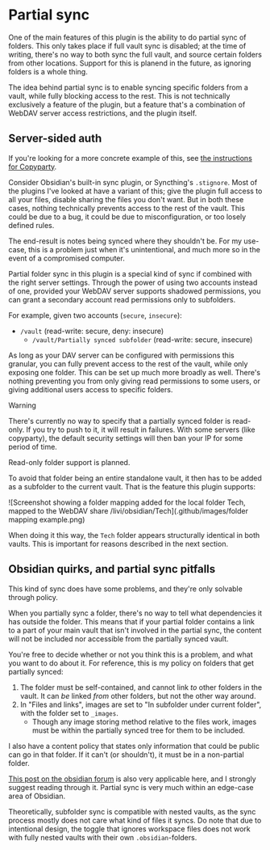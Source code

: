 # Partial sync

One of the main features of this plugin is the ability to do partial sync of folders. This only takes place if full vault sync is disabled; at the time of writing, there's no way to both sync the full vault, and source certain folders from other locations. Support for this is planend in the future, as ignoring folders is a whole thing.

The idea behind partial sync is to enable syncing specific folders from a vault, while fully blocking access to the rest. This is not technically exclusively a feature of the plugin, but a feature that's a combination of WebDAV server access restrictions, and the plugin itself.

## Server-sided auth

If you're looking for a more concrete example of this, see [the instructions for Copyparty](webdav-servers/Copyparty.md).

Consider Obsidian's built-in sync plugin, or Syncthing's `.stignore`. Most of the plugins I've looked at have a variant of this; give the plugin full access to all your files, disable sharing the files you don't want. But in both these cases, nothing technically prevents access to the rest of the vault. This could be due to a bug, it could be due to misconfiguration, or too losely defined rules.

The end-result is notes being synced where they shouldn't be. For my use-case, this is a problem just when it's unintentional, and much more so in the event of a compromised computer.

Partial folder sync in this plugin is a special kind of sync if combined with the right server settings. Through the power of using two accounts instead of one, provided your WebDAV server supports shadowed permissions, you can grant a secondary account read permissions only to subfolders.

For example, given two accounts (`secure`, `insecure`):
* `/vault` (read-write: secure, deny: insecure)
    * `/vault/Partially synced subfolder` (read-write: secure, insecure)

As long as your DAV server can be configured with permissions this granular, you can fully prevent access to the rest of the vault, while only exposing one folder. This can be set up much more broadly as well. There's nothing preventing you from only giving read permissions to some users, or giving additional users access to specific folders.

> [!warning]
>
> There's currently no way to specify that a partially synced folder is read-only. If you try to push to it, it will result in failures. With some servers (like copyparty), the default security settings will then ban your IP for some period of time. 
>
> Read-only folder support is planned.

To avoid that folder being an entire standalone vault, it then has to be added as a subfolder to the current vault. That is the feature this plugin supports:

![Screenshot showing a folder mapping added for the local folder Tech, mapped to the WebDAV share /livi/obsidian/Tech](.github/images/folder mapping example.png)

When doing it this way, the `Tech` folder appears structurally identical in both vaults. This is important for reasons described in the next section.

## Obsidian quirks, and partial sync pitfalls

This kind of sync does have some problems, and they're only solvable through policy. 

When you partially sync a folder, there's no way to tell what dependencies it has outside the folder. This means that if your partial folder contains a link to a part of your main vault that isn't involved in the partial sync, the content will not be included nor accessible from the partially synced vault. 

You're free to decide whether or not you think this is a problem, and what you want to do about it. For reference, this is my policy on folders that get partially synced:

1. The folder must be self-contained, and cannot link _to_ other folders in the vault. It can _be_ linked _from_ other folders, but not the other way around.
2. In "Files and links", images are set to "In subfolder under current folder", with the folder set to `_images`. 
    * Though any image storing method relative to the files work, images must be within the partially synced tree for them to be included.

I also have a content policy that states only information that could be public can go in that folder. If it can't (or shouldn't), it must be in a non-partial folder.

[This post on the obsidian forum](https://forum.obsidian.md/t/nested-vaults-usage-and-risks/6360) is also very applicable here, and I strongly suggest reading through it. Partial sync is very much within an edge-case area of Obsidian.

Theoretically, subfolder sync is compatible with nested vaults, as the sync process mostly does not care what kind of files it syncs. Do note that due to intentional design, the toggle that ignores workspace files does not work with fully nested vaults with their own `.obsidian`-folders.
